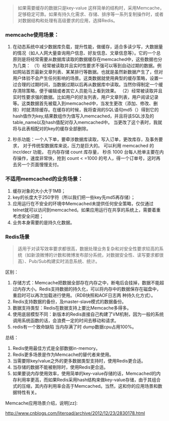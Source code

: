 >如果需要缓存的数据只是key-value 这样简单的结构时，采用Memcache，足够稳定可靠。如果有持久化需求、存储、排序等一系列复制操作时，或者对数据结构和处理有高级要求的应用，选择Redis。

### memcache使用场景：
1. 在动态系统中减少数据库负载，提升性能，做缓存，适合多读少写，大数据量的情况（如人人网大量查询用户信息、好友信息、文章信息等）。它的一个总原则是将经常需要从数据库读取的数据缓存在memcached中，这些数据也分为几类：
（1）经常被读取并且实时性要求不强可以等到自动过期的数据。例如网站首页最新文章列表、某某排行等数据。也就是虽然新数据产生了，但对用户体验不会产生任何影响的场景。这类数据就使用典型的缓存策略，设置一过合理的过期时间，当数据过期以后再从数据库中读取。当然你得制定一个缓存清除策略，便于编辑或者其它人员能马上看到效果。
（2）经常被读取并且实时性要求强的数据。比如用户的好友列表，用户文章列表，用户阅读记录等。这类数据首先被载入到memcached中，当发生更改（添加、修改、删除）时就清除缓存。在缓存的时候，我将查询的SQL语句md5（）得到它的 hash值作为key,结果数组作为值写入memcached，并且将该SQL涉及的table_name以及hash值配对存入memcached中。 当更改了这个表时，我就将与此表相配对的key的缓存全部删除。

2. 秒杀功能：一个人下单，要牵涉数据库读取，写入订单，更改库存，及事务要求， 对于传统型数据库来说，压力是巨大的。
可以利用 memcached 的 incr/decr 功能， 在内存存储 count 库存量， 秒杀 1000 台每人抢单主要在内存操作，速度非常快，抢到 count < =1000 的号人，得一个订单号，这时再去另一个页面慢慢支付。

### 不适用memcached的业务场景：
1. 缓存对象的大小大于1MB；
2. key的长度大于250字符（所以我们把一些key先md5再存储）；
3. 应用运行在不安全的环境中Memcached未提供任何安全策略，仅仅通过telnet就可以访问到memcached。如果应用运行在共享的系统上，需要着重考虑安全问题；
4. 业务本身需要的是持久化数据。

 

### Redis场景
>适用于对读写效率要求都很高，数据处理业务复杂和对安全性要求较高的系统（如新浪微博的计数和微博发布部分系统，对数据安全性、读写要求都很高）、Pub/Sub构建实时消息系统、统计。

区别：
1. 存储方式：Memcache把数据全部存在内存之中，断电后会挂掉，数据不能超过内存大小。Redis支持数据的持久化，可以将内存中的数据保存在磁盘中，重启时可以再次加载进行使用。（RDB快照和AOF日志两 种持久化方式）。
2. Redis支持数据的备份，及master-slave模式的数据备份。
3. 数据支持类型：Redis在数据支持上要比Memcache多得多。
4. 使用底层模型不同：新版本的Redis直接自己构建了VM机制，因为一般的系统调用系统函数的话，会浪费一定的时间去移动和请求。
5. redis有一个致命缺陷 当内存满了时 dump数据cpu占用100%。

 

总结：
1. Redis使用最佳方式是全部数据in-memory。
2. Redis更多场景是作为Memcache的替代者来使用。
3. 当需要除key/value之外的更多数据类型支持时，使用Redis更合适。
4. 当存储的数据不能被剔除时，使用Redis更合适。
5. 如果要说内存使用效率，使用简单的key-value存储的话，Memcached的内存利用率更高，而如果Redis采用hash结构来做key-value存储，由于其组合式的压缩，其内存利用率会高于Memcached。当然，这和你的应用场景和数据特性有关。

Memcache应用场景介绍，说明[zz]:

http://www.cnblogs.com/literoad/archive/2012/12/23/2830178.html

